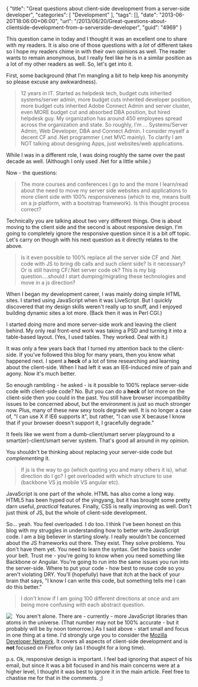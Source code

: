 {
	"title": "Great questions about client-side development from a server-side developer",
	"categories": [
		"Development"
	],
	"tags": [],
	"date": "2013-06-20T18:06:00+06:00",
	"url": "/2013/06/20/Great-questions-about-clientside-development-from-a-serverside-developer",
	"guid": "4969"
}

This question came in today and I thought it was an excellent one to share with my readers. It is also one of those questions with a <i>lot</i> of different takes so I hope my readers chime in with their own opinions as well. The reader wants to remain anonymous, but I really feel like he is in a similar position as a lot of my other readers as well. So, let's get into it.
<!--more-->
First, some background (that I'm mangling a bit to help keep his anonymity so please excuse any awkwardness).

<blockquote>
12 years in IT.  Started as helpdesk tech, budget cuts inherited systems/server admin, more budget cuts inherited developer position, more budget cuts inherited Adobe Connect Admin and server cluster, even MORE budget cut and absorbed DBA position, but hired helpdesk guy. My organization has around 450 employees spread across the organization and state. So roughly, I'm ...  Systems/Server Admin, Web Developer, DBA and Connect Admin. I consider myself a decent CF and .Net programmer (.net MVC mainly). To clarify I am NOT talking about designing Apps, just websites/web applications.
</blockquote>

While I was in a different role, I was doing roughly the same over the past decade as well. (Although I only used .Net for a little while.) 

Now - the questions:

<blockquote>
The more courses and conferences I go to and the more I learn/read about the need to move my server side websites and applications to more client side with 100% responsiveness  (which to me, means built on a js platform, with a bootstrap framework).  Is this thought process correct?
</blockquote>

Technically you are talking about two very different things. One is about moving to the client side and the second is about responsive design. I'm going to completely ignore the responsive question since it is a bit off topic. Let's carry on though with his next question as it directly relates to the above.

<blockquote>
Is it even possible to 100% replace all the server side CF and .Net code with JS to bring db calls and such client side?  Is it necessary? Or is still having CF/.Net server code ok?  This is my big question....should I start dumping/migrating these technologies and move in a js direction?
</blockquote>

When I began my development career, I was mainly doing simple HTML sites. I started using JavaScript when it was LiveScript. But I quickly discovered that my design skills weren't really up to snuff, and I enjoyed building dynamic sites a lot more. (Back then it was in Perl CGI.) 

I started doing more and more server-side work and leaving the client behind. My only real front-end work was taking a PSD and turning it into a table-based layout. (Yes, I used tables. They worked. Deal with it.) 

It was only a few years back that I turned my attention back to the client-side. If you've followed this blog for many years, then you know what happened next. I spent a <strong>heck</strong> of a lot of time researching and learning about the client-side. When I had left it was an IE6-induced mire of pain and agony. Now it's much better. 

So enough rambling - he asked - is it possible to 100% replace server-side code with client-side code? No. But you can do a <strong>heck</strong> of lot more on the client-side then you could in the past. You still have browser incompatibility issues to be concerned about, but the environment is just so much stronger now. Plus, many of these new sexy tools degrade well. It is no longer a case of, "I can use X if IE6 supports it", but rather, "I can use X because I know that if your browser doesn't support it, I gracefully degrade."

It feels like we went from a dumb-client/smart server playground to a smart(er)-client/smart server system. That's good all around in my opinion. 

You shouldn't be thinking about replacing your server-side code but <i>complementing</i> it. 

<blockquote>
If  js is the way to go (which quoting you and many others it is), what direction do I go? I get overloaded with which structure to use (backbone VS jq mobile VS angular etc).
</blockquote>

JavaScript is one part of the whole. HTML has also come a long way. HTML5 has been hyped out of the yingyang, but it has brought some pretty darn useful, <i>practical</i> features. Finally, CSS is really improving as well. Don't just think of JS, but the whole of client-side development.

So... yeah. You feel overloaded. I do too. I think I've been honest on this blog with my struggles in understanding how to better write JavaScript code. I am a big believer in starting slowly. I really wouldn't be concerned about the JS frameworks out there. They exist. They solve problems. You don't have them yet. You need to learn the syntax. Get the basics under your belt. Trust me - you're going to know when you need something like Backbone or Angular. You're going to run into the same issues you run into the server-side. Where to put your code - how best to reuse code so you aren't violating DRY. You'll (hopefully) have that itch at the back of your brain that says, "I know I can write this code, but something tells me I can do this better."

<blockquote>
I don't know if I am going 100 different directions at once and am being more confusing with each abstract question.
</blockquote>

<img src="http://static.raymondcamden.com/images/mdn-logo-sm1.png" style="float:left;margin-right:10px" /> You aren't alone. There are - currently - more JavaScript libraries than atoms in the universe. (That number may not be 100% accurate - but it probably will be by noon tomorrow.) As I said above - start small and focus in one thing at a time. I'd strongly urge you to consider the <a href="https://developer.mozilla.org/en-US/">Mozilla Developer Network</a>. It covers all aspects of client-side development and is <strong>not</strong> focused on Firefox only (as I thought for a long time). 
 
p.s. Ok, responsive design is important. I feel bad ignoring that aspect of his email, but since it was a bit focused in and his main concerns were at a higher level, I thought it was best to ignore it in the main article. Feel free to chastise me for that in the comments. ;)